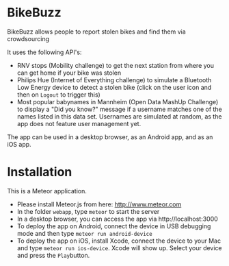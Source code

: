 # BikeBuzz
BikeBuzz allows people to report stolen bikes and find them via crowdsourcing

It uses the following API's:
* RNV stops (Mobility challenge) to get the next station from where you can get home if your bike was stolen
* Philips Hue (Internet of Everything challenge) to simulate a Bluetooth Low Energy device to detect a stolen bike (click on the user icon and then on ```Logout``` to trigger this)
* Most popular babynames in Mannheim (Open Data MashUp Challenge) to display a "Did you know?" message if a username matches one of the names listed in this data set. Usernames are simulated at random, as the app does not feature user management yet.

The app can be used in a desktop browser, as an Android app, and as an iOS app.

# Installation
This is a Meteor application.
* Please install Meteor.js from here: http://www.meteor.com
* In the folder ```webapp```, type ```meteor``` to start the server
* In a desktop browser, you can access the app via http://localhost:3000
* To deploy the app on Android, connect the device in USB debugging mode and then type ```meteor run android-device```
* To deploy the app on iOS, install Xcode, connect the device to your Mac and type ```meteor run ios-device```. Xcode will show up. Select your device and press the ```Play```button.
